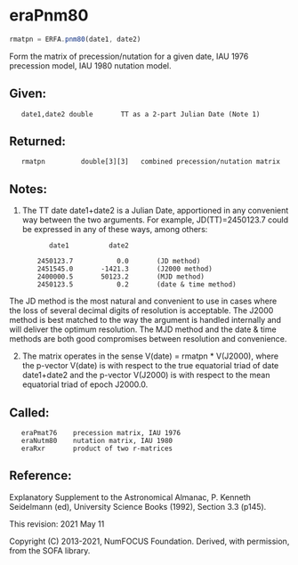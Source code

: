 # eraPnm80

```js
rmatpn = ERFA.pnm80(date1, date2)
```

Form the matrix of precession/nutation for a given date, IAU 1976
precession model, IAU 1980 nutation model.

## Given:
```
   date1,date2 double       TT as a 2-part Julian Date (Note 1)
```

## Returned:
```
   rmatpn         double[3][3]   combined precession/nutation matrix
```

## Notes:

1) The TT date date1+date2 is a Julian Date, apportioned in any
   convenient way between the two arguments.  For example,
   JD(TT)=2450123.7 could be expressed in any of these ways,
   among others:

```
          date1          date2

       2450123.7           0.0       (JD method)
       2451545.0       -1421.3       (J2000 method)
       2400000.5       50123.2       (MJD method)
       2450123.5           0.2       (date & time method)
```

   The JD method is the most natural and convenient to use in
   cases where the loss of several decimal digits of resolution
   is acceptable.  The J2000 method is best matched to the way
   the argument is handled internally and will deliver the
   optimum resolution.  The MJD method and the date & time methods
   are both good compromises between resolution and convenience.

2) The matrix operates in the sense V(date) = rmatpn * V(J2000),
   where the p-vector V(date) is with respect to the true equatorial
   triad of date date1+date2 and the p-vector V(J2000) is with
   respect to the mean equatorial triad of epoch J2000.0.

## Called:
```
   eraPmat76    precession matrix, IAU 1976
   eraNutm80    nutation matrix, IAU 1980
   eraRxr       product of two r-matrices
```

## Reference:

   Explanatory Supplement to the Astronomical Almanac,
   P. Kenneth Seidelmann (ed), University Science Books (1992),
   Section 3.3 (p145).

This revision:  2021 May 11

Copyright (C) 2013-2021, NumFOCUS Foundation.
Derived, with permission, from the SOFA library.
